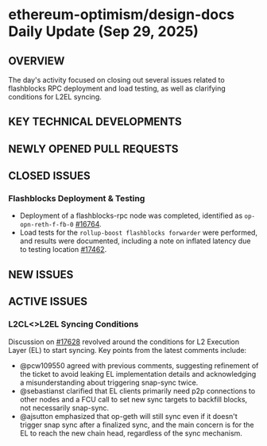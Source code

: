 # ethereum-optimism/design-docs Daily Update (Sep 29, 2025)
## OVERVIEW 
The day's activity focused on closing out several issues related to flashblocks RPC deployment and load testing, as well as clarifying conditions for L2EL syncing.

## KEY TECHNICAL DEVELOPMENTS

## NEWLY OPENED PULL REQUESTS

## CLOSED ISSUES
### Flashblocks Deployment & Testing
- Deployment of a flashblocks-rpc node was completed, identified as `op-opn-reth-f-fb-0` [#16764](https://github.com/ethereum-optimism/design-docs/issues/16764).
- Load tests for the `rollup-boost flashblocks forwarder` were performed, and results were documented, including a note on inflated latency due to testing location [#17462](https://github.com/ethereum-optimism/design-docs/issues/17462).

## NEW ISSUES

## ACTIVE ISSUES
### L2CL<>L2EL Syncing Conditions
Discussion on [#17628](https://github.com/ethereum-optimism/design-docs/issues/17628) revolved around the conditions for L2 Execution Layer (EL) to start syncing. Key points from the latest comments include:
- @pcw109550 agreed with previous comments, suggesting refinement of the ticket to avoid leaking EL implementation details and acknowledging a misunderstanding about triggering snap-sync twice.
- @sebastianst clarified that EL clients primarily need p2p connections to other nodes and a FCU call to set new sync targets to backfill blocks, not necessarily snap-sync.
- @ajsutton emphasized that op-geth will still sync even if it doesn't trigger snap sync after a finalized sync, and the main concern is for the EL to reach the new chain head, regardless of the sync mechanism.